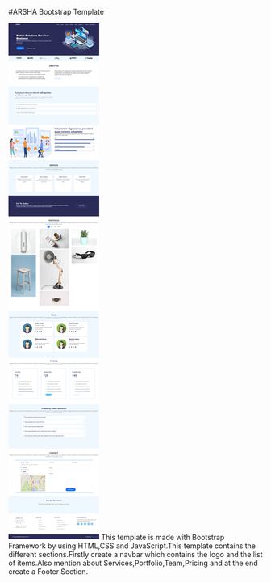 #ARSHA Bootstrap Template

![Myimage](images/web.png)
This template is made with Bootstrap Framework by using HTML,CSS and JavaScript.This template contains the different sections.Firstly create a navbar which contains the logo and the list of items.Also mention about Services,Portfolio,Team,Pricing and at the end create a Footer Section.
